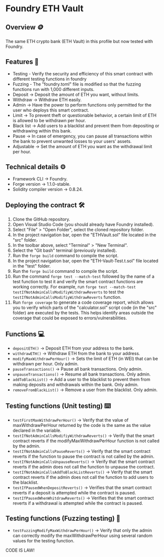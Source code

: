 # Foundry ETH Vault
## Overview 🪙
The same ETH crypto bank (ETH Vault) in this profile but now tested with Foundry.
## Features 📃
* Testing - Verify the security and efficiency of this smart contract with different testing functions in foundry
* Fuzzing - The "foundry.toml" file is modified so that the fuzzing functions run with 1,000 different inputs.
* Deposit -> Deposit the amount of ETH you want, without limits.
* Withdraw -> Withdraw ETH easily.
* Admin -> Have the power to perform functions only permitted for the user who deploys this smart contract.
* Limit -> To prevent theft or questionable behavior, a certain limit of ETH is allowed to be withdrawn per hour.
* Black list -> Add users to a blacklist and prevent them from depositing or withdrawing within this bank.
* Pause -> In case of emergency, you can pause all transactions within the bank to prevent unwanted losses to your users' assets.
* Adjustable -> Set the amount of ETH you want as the withdrawal limit per hour.
## Technical details ⚙️
* Framework CLI -> Foundry.
* Forge version -> 1.1.0-stable.
* Solidity compiler version -> 0.8.24.
## Deploying the contract 🛠️
1. Clone the GitHub repository.
2. Open Visual Studio Code (you should already have Foundry installed).
3. Select "File" > "Open Folder", select the cloned repository folder.
4. In the project navigation bar, open the "ETHVault.sol" file located in the "src" folder.
5. In the toolbar above, select "Terminal" > "New Terminal".
6. Select the "Git bash" terminal (previously installed).
7. Run the `forge build` command to compile the script.
8. In the project navigation bar, open the "ETH-Vault-Test.t.sol" file located in the "test" folder.
9. Run the `forge build` command to compile the script.
10. Run the command `forge test --match-test` followed by the name of a test function to test it and verify the smart contract functions are working correctly. For example, run `forge test --match-test testIfNotAdminCallsModifiyWithdrawReverts` to test the `testIfNotAdminCallsModifiyWithdrawReverts` function.
11. Run `forge coverage` to generate a code coverage report, which allows you to verify which parts of the "calculator.sol" script code (in the "src" folder) are executed by the tests. This helps identify areas outside the coverage that could be exposed to errors/vulnerabilities.
## Functions 💻
* `depositETH()` -> Deposit ETH from your address to the bank.
* `withdrawETH()` -> Withdraw ETH from the bank to your address.
* `modifyMaxWithdrawPerHour()` ->  Sets the limit of ETH (in WEI) that can be withdrawn per hour. Only admin.
* `pauseTransactions()` -> Pause all bank transactions. Only admin.
* `unpauseTransactions()` -> Resume all bank transactions. Only admin.
* `addToBlackList()` ->  Add a user to the blacklist to prevent them from making deposits and withdrawals within the bank. Only admin.
* `removeFromBlackList()` -> Remove a user from the blacklist. Only admin.
## Testing functions (Unit testing) ⌨️
* `testFirstMaxWithdrawPerHour()` -> Verify that the value of maxWithdrawPerHour returned by the code is the same as the value declared in the variable.
* `testIfNotAdminCallsModifiyWithdrawReverts()` -> Verify that the smart contract reverts if the modifyMaxWithdrawPerHour function is not called by the admin.
* `testIfNotAdminCallsPauseReverts()` -> Verify that the smart contract reverts if the function to pause the contract is not called by the admin.
* `testIfNotAdminCallsUnpauseReverts()` -> Verify that the smart contract reverts if the admin does not call the function to unpause the contract.
* `testIfNotAdminCallsAddToBlackListReverts()` -> Verify that the smart contract reverts if the admin does not call the function to add users to the blacklist.
* `testIfPausedWhenDepositReverts()` -> Verifies that the smart contract reverts if a deposit is attempted while the contract is paused.
* `testIfPausedWhenWhitdrawReverts()` -> Verifies that the smart contract reverts if a withdrawal is attempted while the contract is paused.
## Testing functions (Fuzzing testing) 🎲
* `testFuzzingModifyMaxWithdrawPerHour()` -> Verify that only the admin can correctly modify the maxWithdrawPerHour using several random values ​​for the testing function.

CODE IS LAW!
